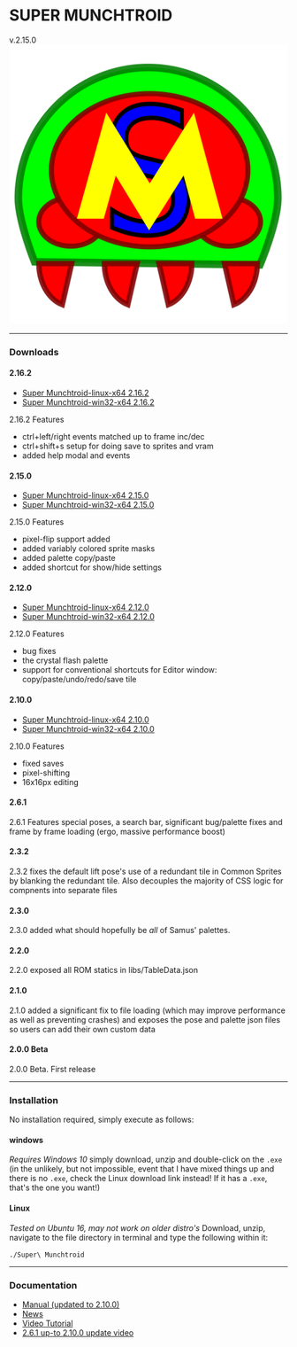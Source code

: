 <h1>SUPER MUNCHTROID</h1>v.2.15.0
<img alt="Super Munchtroid header" title="Super Munchtroid" src="https://raw.githubusercontent.com/munchyMouth/super-munchtroid/master/src-electron/icons/linux-512x512.png" />

----

### Downloads

#### 2.16.2
- <a href="https://drive.google.com/open?id=1JtP0M8kAeYHhb__YaAZrqsl8mQrDIsmv">Super Munchtroid-linux-x64 2.16.2</a>
- <a href="https://drive.google.com/open?id=1LoxE0vFCaNcPG911m_AtJ_B-l2OMBITu">Super Munchtroid-win32-x64 2.16.2</a>

2.16.2 Features
- ctrl+left/right events matched up to frame inc/dec
- ctrl+shift+s setup for doing save to sprites and vram
- added help modal and events

#### 2.15.0
- <a href="https://drive.google.com/open?id=16gHtApJ7FzbFgV4E7HoOIeSPrKBqTKhm">Super Munchtroid-linux-x64 2.15.0</a>
- <a href="https://drive.google.com/open?id=1eW_TflW9AX_5ropM7b_HmrYHNmsRH_al">Super Munchtroid-win32-x64 2.15.0</a>

2.15.0 Features
- pixel-flip support added
- added variably colored sprite masks
- added palette copy/paste
- added shortcut for show/hide settings

#### 2.12.0
- <a href="https://drive.google.com/open?id=1z_LU5vmBjUHMFaCwXQI8vEwrnlBQ7QAg">Super Munchtroid-linux-x64 2.12.0</a>
- <a href="https://drive.google.com/open?id=1uXT2qNPiCIF5lECP1gT6qPhp-ltCKQQE">Super Munchtroid-win32-x64 2.12.0</a>

2.12.0 Features
- bug fixes
- the crystal flash palette
- support for conventional shortcuts for Editor window: copy/paste/undo/redo/save tile

#### 2.10.0
- <a href="https://drive.google.com/open?id=1pRQInxxwsXMQ6m3rBdu9jEqA3e8mM_d-">Super Munchtroid-linux-x64 2.10.0</a>
- <a href="https://drive.google.com/open?id=1lHNXGFKV108smdQRCptXHeg7KNnbAZNN">Super Munchtroid-win32-x64 2.10.0</a>

2.10.0 Features
- fixed saves
- pixel-shifting
- 16x16px editing

#### 2.6.1
2.6.1 Features special poses, a search bar, significant bug/palette fixes and frame by frame loading (ergo, massive performance boost)

#### 2.3.2
2.3.2 fixes the default lift pose's use of a redundant tile in Common Sprites by blanking the redundant tile. Also decouples the majority of CSS logic for compnents into separate files

#### 2.3.0
2.3.0 added what should hopefully be *all* of Samus' palettes.

#### 2.2.0
2.2.0 exposed all ROM statics in libs/TableData.json

#### 2.1.0
2.1.0 added a significant fix to file loading (which may improve performance as well as preventing crashes) and exposes the pose and palette json files so users can add their own custom data

#### 2.0.0 Beta
2.0.0 Beta. First release

---------

### Installation

No installation required, simply execute as follows:

#### windows

*Requires Windows 10*
simply download, unzip and double-click on the `.exe` (in the unlikely, but not impossible, event that I have mixed things up and there is no `.exe`, check the Linux download link instead! If it has a `.exe`, that's the one you want!)

#### Linux

*Tested on Ubuntu 16, may not work on older distro's*
Download, unzip, navigate to the file directory in terminal and type the following within it:

```shell
./Super\ Munchtroid
```

---------

### Documentation

- <a href="https://drive.google.com/open?id=1dIIWtJS0Lfokaq1hsTgSjmIJ-t5b26DX">Manual (updated to 2.10.0)</a>
- <a href="http://forum.metroidconstruction.com/index.php/topic,4917.0.html">News</a>
- <a href="https://www.youtube.com/watch?v=YQ3cZvTpn-Y&feature=youtu.be">Video Tutorial</a>
- <a href="https://youtu.be/vdhjD_CzNHM">2.6.1 up-to 2.10.0 update video</a>
